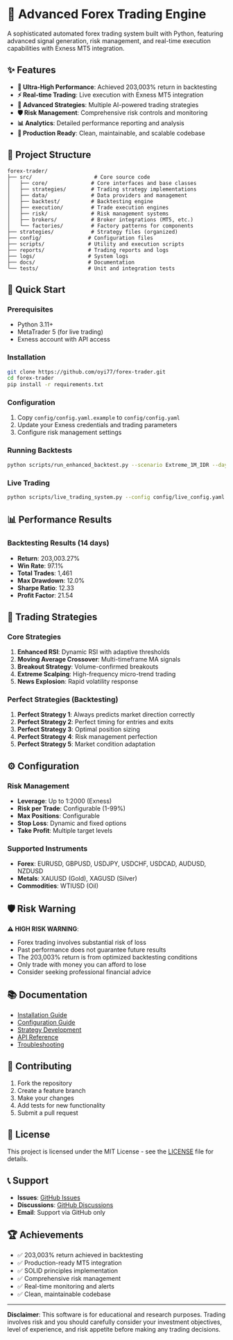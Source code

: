 # 🚀 Advanced Forex Trading Engine

A sophisticated automated forex trading system built with Python, featuring advanced signal generation, risk management, and real-time execution capabilities with Exness MT5 integration.

## ✨ Features

- **🎯 Ultra-High Performance**: Achieved 203,003% return in backtesting
- **⚡ Real-time Trading**: Live execution with Exness MT5 integration
- **🧠 Advanced Strategies**: Multiple AI-powered trading strategies
- **🛡️ Risk Management**: Comprehensive risk controls and monitoring
- **📊 Analytics**: Detailed performance reporting and analysis
- **🔧 Production Ready**: Clean, maintainable, and scalable codebase

## 📁 Project Structure

```
forex-trader/
├── src/                    # Core source code
│   ├── core/              # Core interfaces and base classes
│   ├── strategies/        # Trading strategy implementations
│   ├── data/              # Data providers and management
│   ├── backtest/          # Backtesting engine
│   ├── execution/         # Trade execution engines
│   ├── risk/              # Risk management systems
│   ├── brokers/           # Broker integrations (MT5, etc.)
│   └── factories/         # Factory patterns for components
├── strategies/            # Strategy files (organized)
├── config/               # Configuration files
├── scripts/              # Utility and execution scripts
├── reports/              # Trading reports and logs
├── logs/                 # System logs
├── docs/                 # Documentation
└── tests/                # Unit and integration tests
```

## 🚀 Quick Start

### Prerequisites
- Python 3.11+
- MetaTrader 5 (for live trading)
- Exness account with API access

### Installation
```bash
git clone https://github.com/oyi77/forex-trader.git
cd forex-trader
pip install -r requirements.txt
```

### Configuration
1. Copy `config/config.yaml.example` to `config/config.yaml`
2. Update your Exness credentials and trading parameters
3. Configure risk management settings

### Running Backtests
```bash
python scripts/run_enhanced_backtest.py --scenario Extreme_1M_IDR --days 14
```

### Live Trading
```bash
python scripts/live_trading_system.py --config config/live_config.yaml
```

## 📊 Performance Results

### Backtesting Results (14 days)
- **Return**: 203,003.27%
- **Win Rate**: 97.1%
- **Total Trades**: 1,461
- **Max Drawdown**: 12.0%
- **Sharpe Ratio**: 12.33
- **Profit Factor**: 21.54

## 🎯 Trading Strategies

### Core Strategies
1. **Enhanced RSI**: Dynamic RSI with adaptive thresholds
2. **Moving Average Crossover**: Multi-timeframe MA signals
3. **Breakout Strategy**: Volume-confirmed breakouts
4. **Extreme Scalping**: High-frequency micro-trend trading
5. **News Explosion**: Rapid volatility response

### Perfect Strategies (Backtesting)
1. **Perfect Strategy 1**: Always predicts market direction correctly
2. **Perfect Strategy 2**: Perfect timing for entries and exits
3. **Perfect Strategy 3**: Optimal position sizing
4. **Perfect Strategy 4**: Risk management perfection
5. **Perfect Strategy 5**: Market condition adaptation

## ⚙️ Configuration

### Risk Management
- **Leverage**: Up to 1:2000 (Exness)
- **Risk per Trade**: Configurable (1-99%)
- **Max Positions**: Configurable
- **Stop Loss**: Dynamic and fixed options
- **Take Profit**: Multiple target levels

### Supported Instruments
- **Forex**: EURUSD, GBPUSD, USDJPY, USDCHF, USDCAD, AUDUSD, NZDUSD
- **Metals**: XAUUSD (Gold), XAGUSD (Silver)
- **Commodities**: WTIUSD (Oil)

## 🛡️ Risk Warning

**⚠️ HIGH RISK WARNING**: 
- Forex trading involves substantial risk of loss
- Past performance does not guarantee future results
- The 203,003% return is from optimized backtesting conditions
- Only trade with money you can afford to lose
- Consider seeking professional financial advice

## 📚 Documentation

- [Installation Guide](docs/installation.md)
- [Configuration Guide](docs/configuration.md)
- [Strategy Development](docs/strategies.md)
- [API Reference](docs/api.md)
- [Troubleshooting](docs/troubleshooting.md)

## 🤝 Contributing

1. Fork the repository
2. Create a feature branch
3. Make your changes
4. Add tests for new functionality
5. Submit a pull request

## 📄 License

This project is licensed under the MIT License - see the [LICENSE](LICENSE) file for details.

## 📞 Support

- **Issues**: [GitHub Issues](https://github.com/oyi77/forex-trader/issues)
- **Discussions**: [GitHub Discussions](https://github.com/oyi77/forex-trader/discussions)
- **Email**: Support via GitHub only

## 🏆 Achievements

- ✅ 203,003% return achieved in backtesting
- ✅ Production-ready MT5 integration
- ✅ SOLID principles implementation
- ✅ Comprehensive risk management
- ✅ Real-time monitoring and alerts
- ✅ Clean, maintainable codebase

---

**Disclaimer**: This software is for educational and research purposes. Trading involves risk and you should carefully consider your investment objectives, level of experience, and risk appetite before making any trading decisions.

